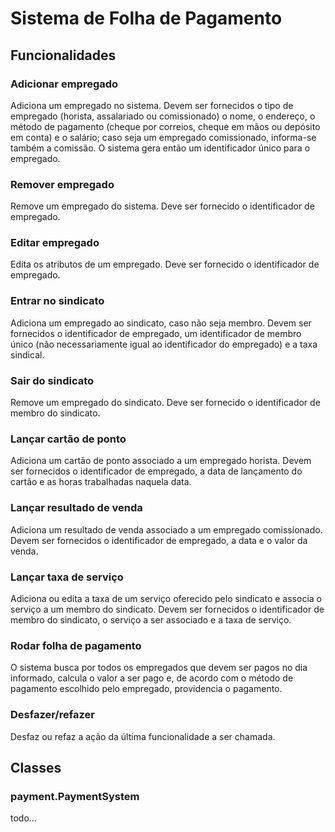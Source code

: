 # Sistema de Folha de Pagamento
## Funcionalidades
### Adicionar empregado
Adiciona um empregado no sistema. Devem ser fornecidos o tipo de empregado
(horista, assalariado ou comissionado) o nome, o endereço, o método de pagamento
(cheque por correios, cheque em mãos ou depósito em conta) e o salário; caso
seja um empregado comissionado, informa-se também a comissão. O sistema gera
então um identificador único para o empregado.
### Remover empregado
Remove um empregado do sistema. Deve ser fornecido o identificador de empregado.
### Editar empregado
Edita os atributos de um empregado. Deve ser fornecido o identificador de
empregado.
### Entrar no sindicato
Adiciona um empregado ao sindicato, caso não seja membro. Devem ser fornecidos o
identificador de empregado, um identificador de membro único (não
necessariamente igual ao identificador do empregado) e a taxa sindical.
### Sair do sindicato
Remove um empregado do sindicato. Deve ser fornecido o identificador de membro
do sindicato.
### Lançar cartão de ponto
Adiciona um cartão de ponto associado a um empregado horista. Devem ser
fornecidos o identificador de empregado, a data de lançamento do cartão e as
horas trabalhadas naquela data.
### Lançar resultado de venda
Adiciona um resultado de venda associado a um empregado comissionado. Devem ser
fornecidos o identificador de empregado, a data e o valor da venda.
### Lançar taxa de serviço
Adiciona ou edita a taxa de um serviço oferecido pelo sindicato e associa o
serviço a um membro do sindicato. Devem ser fornecidos o identificador de membro
do sindicato, o serviço a ser associado e a taxa de serviço.
### Rodar folha de pagamento
O sistema busca por todos os empregados que devem ser pagos no dia informado,
calcula o valor a ser pago e, de acordo com o método de pagamento escolhido pelo
empregado, providencia o pagamento.
### Desfazer/refazer
Desfaz ou refaz a ação da última funcionalidade a ser chamada.
## Classes
### payment.PaymentSystem
todo...
